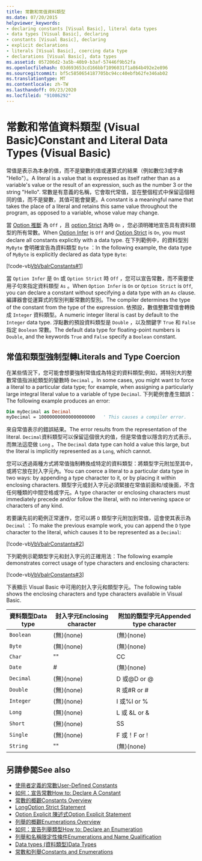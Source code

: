 ```yaml
---
title: 常數和常值資料類型
ms.date: 07/20/2015
helpviewer_keywords:
- declaring constants [Visual Basic], literal data types
- data types [Visual Basic], declaring
- constants [Visual Basic], declaring
- explicit declarations
- literals [Visual Basic], coercing data type
- declarations [Visual Basic], data types
ms.assetid: 057206d2-3a5b-40b9-b3af-57446f9b52fa
ms.openlocfilehash: 03d693653cd166bbf1096031f1a864b492e2e896
ms.sourcegitcommit: bf5c5850654187705bc94cc40ebfb62fe346ab02
ms.translationtype: MT
ms.contentlocale: zh-TW
ms.lasthandoff: 09/23/2020
ms.locfileid: "91086292"
---
```

# <a name="constant-and-literal-data-types-visual-basic"></a><span data-ttu-id="f1f00-102">常數和常值資料類型 (Visual Basic)</span><span class="sxs-lookup"><span data-stu-id="f1f00-102">Constant and Literal Data Types (Visual Basic)</span></span>

<span data-ttu-id="f1f00-103">常值是表示為本身的值，而不是變數的值或運算式的結果（例如數位3或字串 "Hello"）。</span><span class="sxs-lookup"><span data-stu-id="f1f00-103">A literal is a value that is expressed as itself rather than as a variable's value or the result of an expression, such as the number 3 or the string "Hello".</span></span> <span data-ttu-id="f1f00-104">常數是有意義的名稱，它會取代常值，並在整個程式中保留這個相同的值，而不是變數，其值可能會變更。</span><span class="sxs-lookup"><span data-stu-id="f1f00-104">A constant is a meaningful name that takes the place of a literal and retains this same value throughout the program, as opposed to a variable, whose value may change.</span></span>  
  
 <span data-ttu-id="f1f00-105">當 [Option 推斷](../../../language-reference/statements/option-infer-statement.md) 為 `Off` ，且 [option Strict](../../../language-reference/statements/option-strict-statement.md) 為時 `On` ，您必須明確地宣告具有資料類型的所有常數。</span><span class="sxs-lookup"><span data-stu-id="f1f00-105">When [Option Infer](../../../language-reference/statements/option-infer-statement.md) is `Off` and [Option Strict](../../../language-reference/statements/option-strict-statement.md) is `On`, you must declare all constants explicitly with a data type.</span></span> <span data-ttu-id="f1f00-106">在下列範例中，的資料型別 `MyByte` 會明確宣告為資料類型 `Byte` ：</span><span class="sxs-lookup"><span data-stu-id="f1f00-106">In the following example, the data type of `MyByte` is explicitly declared as data type `Byte`:</span></span>  
  
 [!code-vb[VbVbalrConstants#1](~/samples/snippets/visualbasic/VS_Snippets_VBCSharp/VbVbalrConstants/VB/Class1.vb#1)]  
  
 <span data-ttu-id="f1f00-107">當 `Option Infer` 是 `On` 或 `Option Strict` 時 `Off` ，您可以宣告常數，而不需要使用子句來指定資料類型 `As` 。</span><span class="sxs-lookup"><span data-stu-id="f1f00-107">When `Option Infer` is `On` or `Option Strict` is `Off`, you can declare a constant without specifying a data type with an `As` clause.</span></span> <span data-ttu-id="f1f00-108">編譯器會從運算式的型別判斷常數的型別。</span><span class="sxs-lookup"><span data-stu-id="f1f00-108">The compiler determines the type of the constant from the type of the expression.</span></span> <span data-ttu-id="f1f00-109">依預設，數值整數常值會轉換成 `Integer` 資料類型。</span><span class="sxs-lookup"><span data-stu-id="f1f00-109">A numeric integer literal is cast by default to the `Integer` data type.</span></span> <span data-ttu-id="f1f00-110">浮點數的預設資料類型是 `Double` ，以及關鍵字 `True` 和 `False` 指定 `Boolean` 常數。</span><span class="sxs-lookup"><span data-stu-id="f1f00-110">The default data type for floating-point numbers is `Double`, and the keywords `True` and `False` specify a `Boolean` constant.</span></span>  
  
## <a name="literals-and-type-coercion"></a><span data-ttu-id="f1f00-111">常值和類型強制型轉</span><span class="sxs-lookup"><span data-stu-id="f1f00-111">Literals and Type Coercion</span></span>  

 <span data-ttu-id="f1f00-112">在某些情況下，您可能會想要強制常值成為特定的資料類型;例如，將特別大的整數常值指派給類型的變數時 `Decimal` 。</span><span class="sxs-lookup"><span data-stu-id="f1f00-112">In some cases, you might want to force a literal to a particular data type; for example, when assigning a particularly large integral literal value to a variable of type `Decimal`.</span></span> <span data-ttu-id="f1f00-113">下列範例會產生錯誤：</span><span class="sxs-lookup"><span data-stu-id="f1f00-113">The following example produces an error:</span></span>  
  
```vb  
Dim myDecimal as Decimal  
myDecimal = 100000000000000000000   ' This causes a compiler error.  
```  
  
 <span data-ttu-id="f1f00-114">來自常值表示的錯誤結果。</span><span class="sxs-lookup"><span data-stu-id="f1f00-114">The error results from the representation of the literal.</span></span> <span data-ttu-id="f1f00-115">`Decimal`資料類型可以保留這個很大的值，但是常值會以隱含的方式表示，而無法這麼做 `Long` 。</span><span class="sxs-lookup"><span data-stu-id="f1f00-115">The `Decimal` data type can hold a value this large, but the literal is implicitly represented as a `Long`, which cannot.</span></span>  
  
 <span data-ttu-id="f1f00-116">您可以透過兩種方式將常值強制轉換成特定的資料類型：將類型字元附加至其中，或將它放在封入字元內。</span><span class="sxs-lookup"><span data-stu-id="f1f00-116">You can coerce a literal to a particular data type in two ways: by appending a type character to it, or by placing it within enclosing characters.</span></span> <span data-ttu-id="f1f00-117">類型字元或封入字元必須緊接在常值前面和/或後面，不含任何種類的中間空格或字元。</span><span class="sxs-lookup"><span data-stu-id="f1f00-117">A type character or enclosing characters must immediately precede and/or follow the literal, with no intervening space or characters of any kind.</span></span>  
  
 <span data-ttu-id="f1f00-118">若要讓先前的範例正常運作，您可以將 `D` 類型字元附加到常值，這會使其表示為 `Decimal` ：</span><span class="sxs-lookup"><span data-stu-id="f1f00-118">To make the previous example work, you can append the `D` type character to the literal, which causes it to be represented as a `Decimal`:</span></span>  
  
 [!code-vb[VbVbalrConstants#2](~/samples/snippets/visualbasic/VS_Snippets_VBCSharp/VbVbalrConstants/VB/Class1.vb#2)]  
  
 <span data-ttu-id="f1f00-119">下列範例示範類型字元和封入字元的正確用法：</span><span class="sxs-lookup"><span data-stu-id="f1f00-119">The following example demonstrates correct usage of type characters and enclosing characters:</span></span>  
  
 [!code-vb[VbVbalrConstants#3](~/samples/snippets/visualbasic/VS_Snippets_VBCSharp/VbVbalrConstants/VB/Class1.vb#3)]  
  
 <span data-ttu-id="f1f00-120">下表顯示 Visual Basic 中可用的封入字元和類型字元。</span><span class="sxs-lookup"><span data-stu-id="f1f00-120">The following table shows the enclosing characters and type characters available in Visual Basic.</span></span>  
  
|<span data-ttu-id="f1f00-121">資料類型</span><span class="sxs-lookup"><span data-stu-id="f1f00-121">Data type</span></span>|<span data-ttu-id="f1f00-122">封入字元</span><span class="sxs-lookup"><span data-stu-id="f1f00-122">Enclosing character</span></span>|<span data-ttu-id="f1f00-123">附加的類型字元</span><span class="sxs-lookup"><span data-stu-id="f1f00-123">Appended type character</span></span>|  
|---|---|---|  
|`Boolean`|<span data-ttu-id="f1f00-124">(無)</span><span class="sxs-lookup"><span data-stu-id="f1f00-124">(none)</span></span>|<span data-ttu-id="f1f00-125">(無)</span><span class="sxs-lookup"><span data-stu-id="f1f00-125">(none)</span></span>|  
|`Byte`|<span data-ttu-id="f1f00-126">(無)</span><span class="sxs-lookup"><span data-stu-id="f1f00-126">(none)</span></span>|<span data-ttu-id="f1f00-127">(無)</span><span class="sxs-lookup"><span data-stu-id="f1f00-127">(none)</span></span>|  
|`Char`|<span data-ttu-id="f1f00-128">"</span><span class="sxs-lookup"><span data-stu-id="f1f00-128">"</span></span>|<span data-ttu-id="f1f00-129">C</span><span class="sxs-lookup"><span data-stu-id="f1f00-129">C</span></span>|  
|`Date`|#|<span data-ttu-id="f1f00-130">(無)</span><span class="sxs-lookup"><span data-stu-id="f1f00-130">(none)</span></span>|  
|`Decimal`|<span data-ttu-id="f1f00-131">(無)</span><span class="sxs-lookup"><span data-stu-id="f1f00-131">(none)</span></span>|<span data-ttu-id="f1f00-132">D 或@</span><span class="sxs-lookup"><span data-stu-id="f1f00-132">D or @</span></span>|  
|`Double`|<span data-ttu-id="f1f00-133">(無)</span><span class="sxs-lookup"><span data-stu-id="f1f00-133">(none)</span></span>|<span data-ttu-id="f1f00-134">R 或#</span><span class="sxs-lookup"><span data-stu-id="f1f00-134">R or #</span></span>|  
|`Integer`|<span data-ttu-id="f1f00-135">(無)</span><span class="sxs-lookup"><span data-stu-id="f1f00-135">(none)</span></span>|<span data-ttu-id="f1f00-136">I 或%</span><span class="sxs-lookup"><span data-stu-id="f1f00-136">I or %</span></span>|  
|`Long`|<span data-ttu-id="f1f00-137">(無)</span><span class="sxs-lookup"><span data-stu-id="f1f00-137">(none)</span></span>|<span data-ttu-id="f1f00-138">L 或 &</span><span class="sxs-lookup"><span data-stu-id="f1f00-138">L or &</span></span>|  
|`Short`|<span data-ttu-id="f1f00-139">(無)</span><span class="sxs-lookup"><span data-stu-id="f1f00-139">(none)</span></span>|<span data-ttu-id="f1f00-140">S</span><span class="sxs-lookup"><span data-stu-id="f1f00-140">S</span></span>|  
|`Single`|<span data-ttu-id="f1f00-141">(無)</span><span class="sxs-lookup"><span data-stu-id="f1f00-141">(none)</span></span>|<span data-ttu-id="f1f00-142">F 或！</span><span class="sxs-lookup"><span data-stu-id="f1f00-142">F or !</span></span>|  
|`String`|<span data-ttu-id="f1f00-143">"</span><span class="sxs-lookup"><span data-stu-id="f1f00-143">"</span></span>|<span data-ttu-id="f1f00-144">(無)</span><span class="sxs-lookup"><span data-stu-id="f1f00-144">(none)</span></span>|  
  
## <a name="see-also"></a><span data-ttu-id="f1f00-145">另請參閱</span><span class="sxs-lookup"><span data-stu-id="f1f00-145">See also</span></span>

- [<span data-ttu-id="f1f00-146">使用者定義的常數</span><span class="sxs-lookup"><span data-stu-id="f1f00-146">User-Defined Constants</span></span>](user-defined-constants.md)
- [<span data-ttu-id="f1f00-147">如何：宣告常數</span><span class="sxs-lookup"><span data-stu-id="f1f00-147">How to: Declare A Constant</span></span>](how-to-declare-a-constant.md)
- [<span data-ttu-id="f1f00-148">常數的概觀</span><span class="sxs-lookup"><span data-stu-id="f1f00-148">Constants Overview</span></span>](constants-overview.md)
- [<span data-ttu-id="f1f00-149">Long</span><span class="sxs-lookup"><span data-stu-id="f1f00-149">Option Strict Statement</span></span>](../../../language-reference/statements/option-strict-statement.md)
- [<span data-ttu-id="f1f00-150">Option Explicit 陳述式</span><span class="sxs-lookup"><span data-stu-id="f1f00-150">Option Explicit Statement</span></span>](../../../language-reference/statements/option-explicit-statement.md)
- [<span data-ttu-id="f1f00-151">列舉的概觀</span><span class="sxs-lookup"><span data-stu-id="f1f00-151">Enumerations Overview</span></span>](enumerations-overview.md)
- [<span data-ttu-id="f1f00-152">如何：宣告列舉類型</span><span class="sxs-lookup"><span data-stu-id="f1f00-152">How to: Declare an Enumeration</span></span>](how-to-declare-enumerations.md)
- [<span data-ttu-id="f1f00-153">列舉和名稱限定性條件</span><span class="sxs-lookup"><span data-stu-id="f1f00-153">Enumerations and Name Qualification</span></span>](enumerations-and-name-qualification.md)
- [<span data-ttu-id="f1f00-154">Data types (資料類型)</span><span class="sxs-lookup"><span data-stu-id="f1f00-154">Data Types</span></span>](../../../language-reference/data-types/index.md)
- [<span data-ttu-id="f1f00-155">常數和列舉</span><span class="sxs-lookup"><span data-stu-id="f1f00-155">Constants and Enumerations</span></span>](../../../language-reference/constants-and-enumerations.md)
